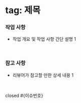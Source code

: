 # tag: 제목

### 작업 사항

- 작업 개요 및 작업 사항 간단 설명 1

<br/>

### 참고 사항

- 리뷰어가 참고할 만한 상세 내용 1

<br/>

closed #{이슈번호}

<br/>
